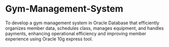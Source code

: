 # Gym-Management-System

To develop a gym management system in Oracle Database that efficiently organizes member data, schedules class, manages equipment, and handles payments, enhancing operational efficiency and improving member experience using Oracle 10g express tool.
